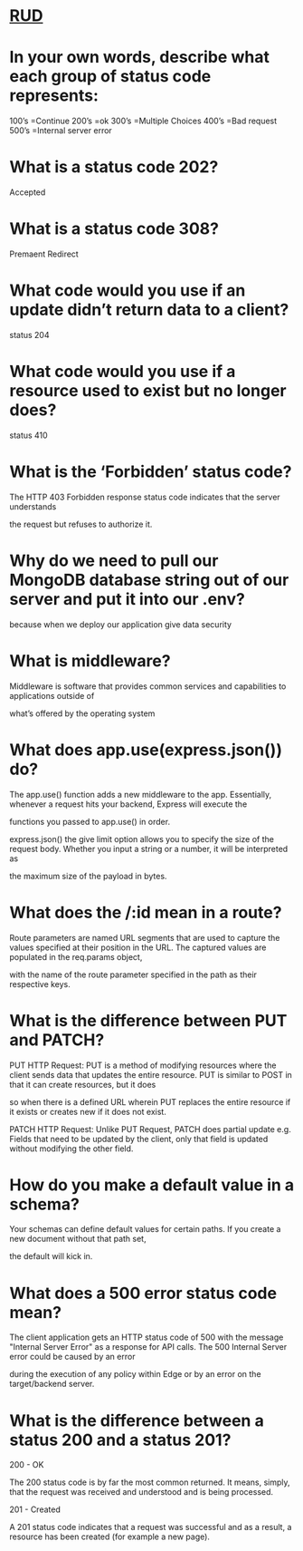 # [RUD](https://github.com/qais-alsgher/reading-notes/new/main)

# In your own words, describe what each group of status code represents:

100’s =Continue
200’s =ok
300’s =Multiple Choices
400’s =Bad request 
500’s =Internal server error

# What is a status code 202?

Accepted

# What is a status code 308?

Premaent Redirect

# What code would you use if an update didn’t return data to a client?

status 204

# What code would you use if a resource used to exist but no longer does?

status 410

# What is the ‘Forbidden’ status code?

The HTTP 403 Forbidden response status code indicates that the server understands

the request but refuses to authorize it.

# Why do we need to pull our MongoDB database string out of our server and put it into our .env?

because when we deploy our application give data security

# What is middleware?

Middleware is software that provides common services and capabilities to applications outside of

what’s offered by the operating system

# What does app.use(express.json()) do?

The app.use() function adds a new middleware to the app. Essentially, whenever a request hits your backend, Express will execute the

functions you passed to app.use() in order.

express.json() the give limit option allows you to specify the size of the request body. Whether you input a string or a number, it will be interpreted as

the maximum size of the payload in bytes.


# What does the /:id mean in a route?
Route parameters are named URL segments that are used to capture the values specified at their position in the URL. The captured values are populated in the req.params object,

with the name of the route parameter specified in the path as their respective keys.

# What is the difference between PUT and PATCH?

PUT HTTP Request: PUT is a method of modifying resources where the client sends data that updates the entire resource. PUT is similar to POST in that it can create resources, but it does

so when there is a defined URL wherein PUT replaces the entire resource if it exists or creates new if it does not exist.


PATCH HTTP Request: Unlike PUT Request, PATCH does partial update e.g. Fields that need to be updated by the client, only that field is updated without modifying the other field.

# How do you make a default value in a schema?

Your schemas can define default values for certain paths. If you create a new document without that path set,

the default will kick in.

# What does a 500 error status code mean?

The client application gets an HTTP status code of 500 with the message "Internal Server Error" as a response for API calls. The 500 Internal Server error could be caused by an error

during the execution of any policy within Edge or by an error on the target/backend server.

# What is the difference between a status 200 and a status 201?

200 - OK

The 200 status code is by far the most common returned. It means, simply, that the request was received and understood and is being processed.

201 - Created

A 201 status code indicates that a request was successful and as a result, a resource has been created (for example a new page).








